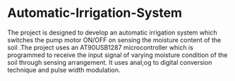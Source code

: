 # Automatic-Irrigation-System
The project is designed to develop an automatic irrigation system which switches the pump motor ON/OFF on sensing the moisture content of the soil .The project uses an AT90USB1287 microcontroller which is programmed to receive the input signal of varying moisture condition of the soil through sensing arrangement. It uses anal;og to digital conversion technique and pulse width modulation. 
